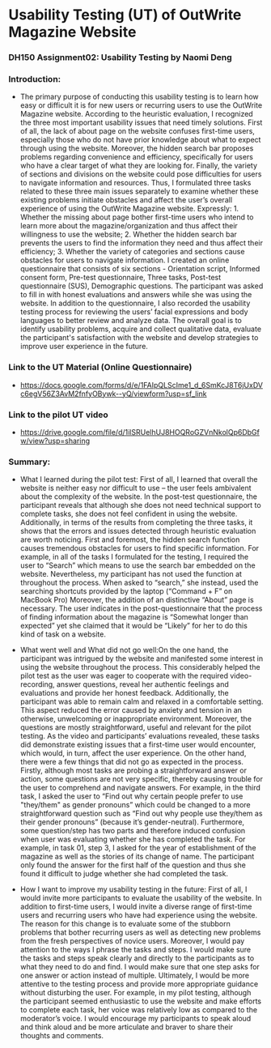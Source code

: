 # Usability Testing (UT) of OutWrite Magazine Website

### DH150 Assignment02: Usability Testing by Naomi Deng

### Introduction: 

- The primary purpose of conducting this usability testing is to learn how easy or difficult it is for new users or recurring users to use the OutWrite Magazine website. According to the heuristic evaluation, I recognized the three most important usability issues that need timely solutions. First of all, the lack of about page on the website confuses first-time users, especially those who do not have prior knowledge about what to expect through using the website. Moreover, the hidden search bar proposes problems regarding convenience and efficiency, specifically for users who have a clear target of what they are looking for. Finally, the variety of sections and divisions on the website could pose difficulties for users to navigate information and resources. Thus, I formulated three tasks related to these three main issues separately to examine whether these existing problems initiate obstacles and affect the user’s overall experience of using the OutWrite Magazine website. Expressly: 1. Whether the missing about page bother first-time users who intend to learn more about the magazine/organization and thus affect their willingness to use the website; 2. Whether the hidden search bar prevents the users to find the information they need and thus affect their efficiency; 3. Whether the variety of categories and sections cause obstacles for users to navigate information. I created an online questionnaire that consists of six sections - Orientation script, Informed consent form, Pre-test questionnaire, Three tasks, Post-test questionnaire (SUS), Demographic questions. The participant was asked to fill in with honest evaluations and answers while she was using the website. In addition to the questionnaire, I also recorded the usability testing process for reviewing the users’ facial expressions and body languages to better review and analyze data. The overall goal is to identify usability problems, acquire and collect qualitative data, evaluate the participant's satisfaction with the website and develop strategies to improve user experience in the future. 

### Link to the UT Material (Online Questionnaire)

- https://docs.google.com/forms/d/e/1FAIpQLScIme1_d_6SmKcJ8T6jUxDVc6egV56Z3AvM2fnfyOBywk--yQ/viewform?usp=sf_link

### Link to the pilot UT video

- https://drive.google.com/file/d/1ilSRUelhUJ8HOQRoGZVnNkolQp6DbGfw/view?usp=sharing

### Summary: 

- What I learned during the pilot test: First of all, I learned that overall the website is neither easy nor difficult to use – the user feels ambivalent about the complexity of the website. In the post-test questionnaire, the participant reveals that although she does not need technical support to complete tasks, she does not feel confident in using the website. Additionally, in terms of the results from completing the three tasks, it shows that the errors and issues detected through heuristic evaluation are worth noticing. First and foremost, the hidden search function causes tremendous obstacles for users to find specific information. For example, in all of the tasks I formulated for the testing, I required the user to “Search” which means to use the search bar embedded on the website. Nevertheless, my participant has not used the function at throughout the process. When asked to “search,” she instead, used the searching shortcuts provided by the laptop (“Command + F” on MacBook Pro) Moreover, the addition of an distinctive “About” page is necessary. The user indicates in the post-questionnaire that the process of finding information about the magazine is “Somewhat longer than expected” yet she claimed that it would be “Likely” for her to do this kind of task on a website. 

- What went well and What did not go well:On the one hand, the participant was intrigued by the website and manifested some interest in using the website throughout the process. This considerably helped the pilot test as the user was eager to cooperate with the required video-recording, answer questions, reveal her authentic feelings and evaluations and provide her honest feedback. Additionally, the participant was able to remain calm and relaxed in a comfortable setting. This aspect reduced the error caused by anxiety and tension in an otherwise, unwelcoming or inappropriate environment. Moreover, the questions are mostly straightforward, useful and relevant for the pilot testing. As the video and participants’ evaluations revealed, these tasks did demonstrate existing issues that a first-time user would encounter, which would, in turn, affect the user experience. On the other hand, there were a few things that did not go as expected in the process. Firstly, although most tasks are probing a straightforward answer or action, some questions are not very specific, thereby causing trouble for the user to comprehend and navigate answers. For example, in the third task, I asked the user to “Find out why certain people prefer to use "they/them" as gender pronouns” which could be changed to a more straightforward question such as “Find out why people use they/them as their gender pronouns” (because it’s gender-neutral). Furthermore, some question/step has two parts and therefore induced confusion when user was evaluating whether she has completed the task. For example, in task 01, step 3, I asked for the year of establishment of the magazine as well as the stories of its change of name. The participant only found the answer for the first half of the question and thus she found it difficult to judge whether she had completed the task. 

- How I want to improve my usability testing in the future: First of all, I would invite more participants to evaluate the usability of the website. In addition to first-time users, I would invite a diverse range of first-time users and recurring users who have had experience using the website. The reason for this change is to evaluate some of the stubborn problems that bother recurring users as well as detecting new problems from the fresh perspectives of novice users. Moreover, I would pay attention to the ways I phrase the tasks and steps. I would make sure the tasks and steps speak clearly and directly to the participants as to what they need to do and find. I would make sure that one step asks for one answer or action instead of multiple. Ultimately, I would be more attentive to the testing process and provide more appropriate guidance without disturbing the user. For example, in my pilot testing, although the participant seemed enthusiastic to use the website and make efforts to complete each task, her voice was relatively low as compared to the moderator’s voice. I would encourage my participants to speak aloud and think aloud and be more articulate and braver to share their thoughts and comments. 
